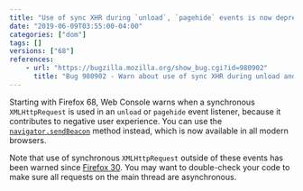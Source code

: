 ```yaml
---
title: "Use of sync XHR during `unload`, `pagehide` events is now deprecated"
date: "2019-06-09T03:55:00-04:00"
categories: ["dom"]
tags: []
versions: ["68"]
references:
    - url: "https://bugzilla.mozilla.org/show_bug.cgi?id=980902"
      title: "Bug 980902 - Warn about use of sync XHR during unload and pagehide events"
---
```

Starting with Firefox 68, Web Console warns when a synchronous `XMLHttpRequest` is used in an `unload` or `pagehide` event listener, because it contributes to negative user experience. You can use the [`navigator.sendBeacon`](https://developer.mozilla.org/docs/Web/API/Navigator/sendBeacon) method instead, which is now available in all modern browsers.

Note that use of synchronous `XMLHttpRequest` outside of these events has been warned since [Firefox 30](https://www.fxsitecompat.dev/en-CA/docs/2014/synchronous-xmlhttprequest-has-been-deprecated/). You may want to double-check your code to make sure all requests on the main thread are asynchronous.

